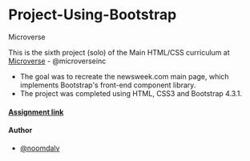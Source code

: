 # Project-Using-Bootstrap
Microverse

This is the sixth project (solo) of the Main HTML/CSS curriculum at [Microverse](https://www.microverse.org/) - @microverseinc
* The goal was to recreate the newsweek.com main page, which implements Bootstrap's front-end component library.
* The project was completed using HTML, CSS3 and Bootstrap 4.3.1.

#### [Assignment link](https://www.theodinproject.com/courses/html5-and-css3/lessons/using-bootstrap)

#### Author

* [@noomdalv](https://github.com/noomdalv/)
